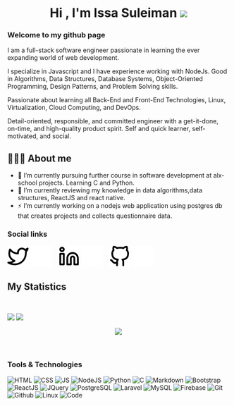 <h1 align="center">Hi , I'm Issa Suleiman <img src="https://media.giphy.com/media/hvRJCLFzcasrR4ia7z/giphy.gif" width="35"></h1>


### Welcome to my github page
I am a full-stack software engineer passionate in learning the ever expanding world of web development. 

I specialize in Javascript and I have experience working with NodeJs. Good in Algorithms, Data Structures, Database Systems, Object-Oriented Programming, Design Patterns, and Problem Solving skills.

Passionate about learning all Back-End and Front-End Technologies, Linux, Virtualization, Cloud Computing, and DevOps.

Detail-oriented, responsible, and committed engineer with a get-it-done, on-time, and high-quality product spirit. Self and quick learner, self-motivated, and social.

## 👨🏻‍💻 About me

- 🔭 I’m currently pursuing further course in software development at alx-school projects. Learning C and Python.
- 🤔  I’m currently reviewing my knowledge in data algorithms,data structures, ReactJS and react native.
- ⚡ I’m currently working on a nodejs web application using postgres db that creates projects and collects questionnaire data.

### Social links

[![website](./img/twitter-light.svg)](https://twitter.com/issarsuleiman#gh-light-mode-only)
[![website](./img/twitter-dark.svg)](https://twitter.com/issarsuleiman#gh-dark-mode-only)
&nbsp;&nbsp;
[![website](./img/linkedin-light.svg)](https://linkedin.com/in/issa-suleiman#gh-light-mode-only)
[![website](./img/linkedin-dark.svg)](https://linkedin.com/in/issa-suleiman#gh-dark-mode-only)
&nbsp;&nbsp;
[![website](./img/github-light.svg)](https://github.com/issar13#gh-light-mode-only)
[![website](./img/github-dark.svg)](https://github.com/issar13#gh-dark-mode-only)


## My Statistics

<br/>
<p align="left">
  <img width="49.5%" src="https://github-readme-streak-stats.herokuapp.com/?user=issar13&theme=gotham&hide_border=true" />
  <img width="49.5%" src="https://github-readme-stats.vercel.app/api?username=issar13&show_icons=true&theme=gotham&hide_border=true" />
  </p>
  <p align="center">
  <img width="50%" src="https://github-readme-stats.vercel.app/api/top-langs?username=issar13&show_icons=true&theme=gotham&hide_border=true"/>
  </p>

  </a>

<br>


### Tools & Technologies

![HTML](https://img.shields.io/badge/html5-%23E34F26.svg?style=for-the-badge&logo=html5&logoColor=white)
![CSS](https://img.shields.io/badge/css3-%231572B6.svg?style=for-the-badge&logo=css3&logoColor=white) 
![JS](https://img.shields.io/badge/javascript-%23323330.svg?style=for-the-badge&logo=javascript&logoColor=%23F7DF1E)
![NodeJS](https://img.shields.io/badge/Node.js-43853D?style=for-the-badge&logo=node.js&logoColor=white)
![Python](https://img.shields.io/badge/python-%2314354C.svg?style=for-the-badge&logo=python&logoColor=white)
![C](https://img.shields.io/badge/C-00599C?style=for-the-badge&logo=c&logoColor=white)
![Markdown](https://img.shields.io/badge/markdown-%23000000.svg?style=for-the-badge&logo=markdown&logoColor=white) 
![Bootstrap](https://img.shields.io/badge/bootstrap-%23563D7C.svg?style=for-the-badge&logo=bootstrap&logoColor=white)
![ReactJS](https://img.shields.io/badge/React-20232A?style=for-the-badge&logo=react&logoColor=61DAFB)
![JQuery](https://img.shields.io/badge/jQuery-0769AD?style=for-the-badge&logo=jquery&logoColor=white)
![PostgreSQL](https://img.shields.io/badge/PostgreSQL-316192?style=for-the-badge&logo=postgresql&logoColor=white)
![Laravel](https://img.shields.io/badge/laravel-%23FF2D20.svg?style=for-the-badge&logo=laravel&logoColor=white) 
![MySQL](https://img.shields.io/badge/mysql-%2300f.svg?style=for-the-badge&logo=mysql&logoColor=white) 
![Firebase](https://img.shields.io/badge/firebase-%23039BE5.svg?style=for-the-badge&logo=firebase)
![Git](https://img.shields.io/badge/git-%23F05033.svg?style=for-the-badge&logo=git&logoColor=white)  
![Github](https://img.shields.io/badge/github-%23121011.svg?style=for-the-badge&logo=github&logoColor=white) 
![Linux](https://img.shields.io/badge/Linux-FCC624?style=for-the-badge&logo=linux&logoColor=black) 
![Code](https://img.shields.io/badge/VisualStudioCode-0078d7.svg?style=for-the-badge&logo=visual-studio-code&logoColor=white)
